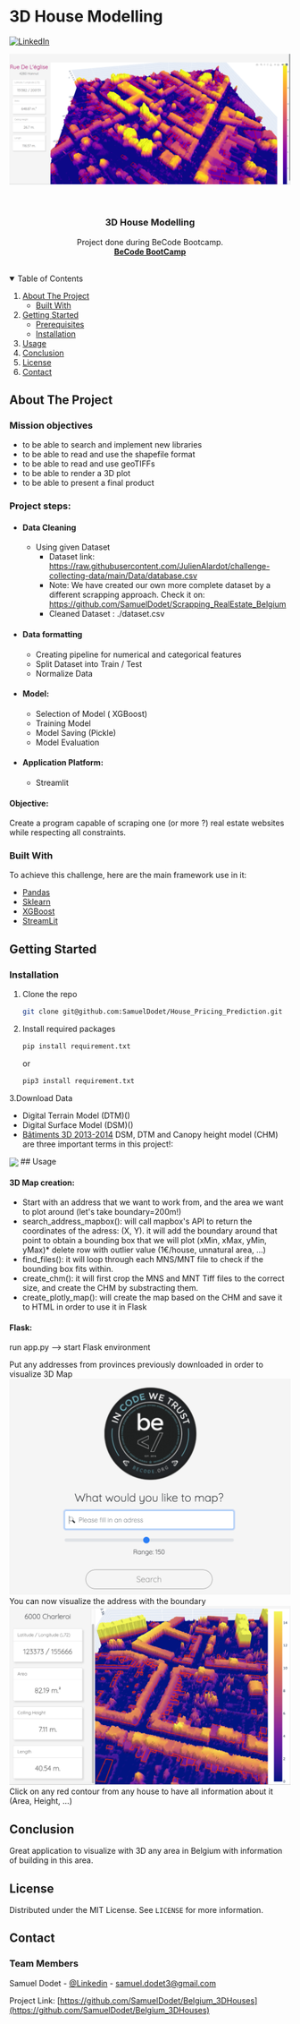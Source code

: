 # 3D House Modelling



[![LinkedIn][linkedin-shield]](https://www.linkedin.com/in/samuel-dodet/)


![Logo](https://github.com/SamuelDodet/Belgium_3DHouses/blob/main/static/example.png)
<!-- PROJECT LOGO -->
<br />
<p align="center">
    

  <h3 align="center">3D House Modelling </h3>

  <p align="center">
    Project done during BeCode Bootcamp.
    <br />
    <a href="https://becode.org/learn/ai-bootcamp/"><strong> BeCode BootCamp </strong></a>
    <br />
    <br />

  </p>
</p>



<!-- TABLE OF CONTENTS -->
<details open="open">
  <summary>Table of Contents</summary>
  <ol>
    <li>
      <a href="#about-the-project">About The Project</a>
      <ul>
        <li><a href="#built-with">Built With</a></li>
      </ul>
    </li>
    <li>
      <a href="#getting-started">Getting Started</a>
      <ul>
        <li><a href="#prerequisites">Prerequisites</a></li>
        <li><a href="#installation">Installation</a></li>
      </ul>
    </li>
    <li><a href="#usage">Usage</a></li>
    <li><a href="#roadmap">Conclusion</a></li>
    <li><a href="#license">License</a></li>
    <li><a href="#contact">Contact</a></li>
  </ol>
</details>



<!-- ABOUT THE PROJECT -->
## About The Project


### Mission objectives
- to be able to search and implement new libraries
- to be able to read and use the shapefile format
- to be able to read and use geoTIFFs
- to be able to render a 3D plot
- to be able to present a final product

### Project steps:
- #### Data Cleaning
  * Using given Dataset
    * Dataset link: https://raw.githubusercontent.com/JulienAlardot/challenge-collecting-data/main/Data/database.csv
    * Note: We have created our own more complete dataset by a different scrapping approach. 
      Check it on: https://github.com/SamuelDodet/Scrapping_RealEstate_Belgium
    * Cleaned Dataset : ./dataset.csv
    

- #### Data formatting
  * Creating pipeline for numerical and categorical features
  * Split Dataset into Train / Test
  * Normalize Data
    

- #### Model:
    * Selection of Model ( XGBoost)
    * Training Model
    * Model Saving (Pickle)
    * Model Evaluation

- #### Application Platform:
    * Streamlit
    
#### Objective:
Create a program capable of scraping one (or more ?) real estate websites while respecting all constraints.


### Built With

To achieve this challenge, here are the main framework use in it:

* [Pandas](https://pandas.pydata.org/)
* [Sklearn](https://scikit-learn.org/stable/)
* [XGBoost](https://xgboost.readthedocs.io/en/latest/)
* [StreamLit](https://streamlit.io/)




<!-- GETTING STARTED -->
## Getting Started



### Installation


1. Clone the repo
   ```sh
   git clone git@github.com:SamuelDodet/House_Pricing_Prediction.git
   ```
2. Install required packages
   ```sh
   pip install requirement.txt
   ```
   or
   ```sh
   pip3 install requirement.txt
   ```
3.Download Data

- Digital Terrain Model (DTM)()
- Digital Surface Model (DSM)()
- [Bâtiments 3D 2013-2014]((https://geoportail.wallonie.be/catalogue/4de94d5d-9036-4953-beca-3ff76e4b1ec8.html))
DSM, DTM and Canopy height model (CHM) are three important terms in this project!:
<img align="center" src="https://i.stack.imgur.com/1l3EA.png" />
<!-- USAGE EXAMPLES -->
## Usage

#### 3D Map creation:
* Start with an address that we want to work from, and the area we want to plot around (let's take boundary=200m!)
* search_address_mapbox(): will call mapbox's API to return the coordinates of the adress: (X, Y). it will add the boundary around that point to obtain a bounding box that we will plot (xMin, xMax, yMin, yMax)* delete row with outlier value (1€/house, unnatural area, ...)
* find_files(): it will loop through each MNS/MNT file to check if the bounding box fits within.
* create_chm(): it will first crop the MNS and MNT Tiff files to the correct size, and create the CHM by substracting them.
* create_plotly_map(): will create the map based on the CHM and save it to HTML in order to use it in Flask


#### Flask:

run app.py --> start Flask environment

Put any addresses from provinces previously downloaded in order to visualize 3D Map
![Logo](https://github.com/SamuelDodet/Belgium_3DHouses/blob/main/static/logo.png)
You can now visualize the address with the boundary
![Logo](https://github.com/SamuelDodet/Belgium_3DHouses/blob/main/static/example2.png)
Click on any red contour from any house to have all information about it (Area, Height, ...)



<!-- ROADMAP -->
## Conclusion

Great application to visualize with 3D any area in Belgium with information of building in this area.



<!-- LICENSE -->
## License

Distributed under the MIT License. See `LICENSE` for more information.



<!-- CONTACT -->
## Contact

### Team Members
Samuel Dodet - [@Linkedin](https://www.linkedin.com/in/samuel-dodet/) - samuel.dodet3@gmail.com


Project Link: [https://github.com/SamuelDodet/Belgium_3DHouses](https://github.com/SamuelDodet/Belgium_3DHouses)

[linkedin-shield]: https://img.shields.io/badge/-LinkedIn-black.svg?style=for-the-badge&logo=linkedin&colorB=555


